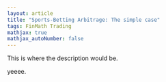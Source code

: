 ```yaml
---
layout: article
title: "Sports-Betting Arbitrage: The simple case"
tags: FinMath Trading
mathjax: true
mathjax_autoNumber: false
---
```


This is where the description would be.

<!--more-->

yeeee.